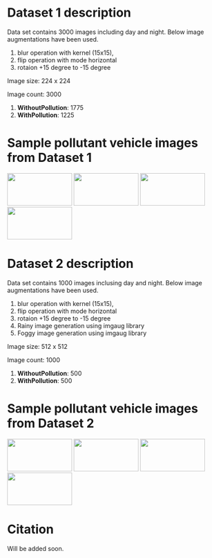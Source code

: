 # Dataset 1 description
Data set contains 3000 images including day and night.
Below image augmentations have been used.
1. blur operation with kernel (15x15), 
2. flip operation with mode horizontal
3. rotaion  +15 degree to -15 degree

Image size: 224 x 224

Image count: 3000
1. **WithoutPollution**: 	1775 
2. **WithPollution**: 	    1225

# Sample pollutant vehicle images from Dataset 1
<img width="150" height="75" src="../Downloads/VehicleSmokeDataset-master%20copy/samples/sample_1_1.jpg"/> <img width="150" height="75" src="../Downloads/VehicleSmokeDataset-master%20copy/samples/sample_1_2.jpg"/> <img width="150" height="75" src="../Downloads/VehicleSmokeDataset-master%20copy/samples/sample_1_3.jpg"/> <img width="150" height="75" src="../Downloads/VehicleSmokeDataset-master%20copy/samples/sample_1_4.jpg"/>

# Dataset 2 description
Data set contains 1000 images inclusing day and night.
Below image augmentations have been used.
1. blur operation with kernel (15x15), 
2. flip operation with mode horizontal
3. rotaion  +15 degree to -15 degree
4. Rainy image generation using imgaug library
5. Foggy image generation using imgaug library

Image size: 512 x 512


Image count: 1000
1. **WithoutPollution**: 	500 
2. **WithPollution**: 	    500
	
	
# Sample pollutant vehicle images from Dataset 2
<img width="150" height="75" src="../Downloads/VehicleSmokeDataset-master%20copy/samples/sample_2_1.png"/> <img width="150" height="75" src="../Downloads/VehicleSmokeDataset-master%20copy/samples/sample_2_2.png"/> <img width="150" height="75" src="../Downloads/VehicleSmokeDataset-master%20copy/samples/sample_2_3.png"/> <img width="150" height="75" src="../Downloads/VehicleSmokeDataset-master%20copy/samples/sample_2_4.png"/>
	
	
# Citation
Will be added soon.
